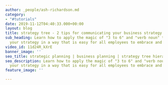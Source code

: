 ```yaml
---
author: _people/ash-richardson.md
category:
- "#tutorials"
date: 2019-11-12T04:40:33.000+00:00
layout: blog
title: strategy tree - 2 tips for communicating your business strategy
sub_heading: Learn how to apply the magic of "3 to 6" and "verb noun" to communicating
  your strategy in a way that is easy for all employees to embrace and collaborate.
video_id: 11d24R_kXrE
banner_image: ''
seo_title: strategic planning | business planning | strategy tree hierarchy
seo_description: Learn how to apply the magic of "3 to 6" and "verb noun" to communicating
  your strategy in a way that is easy for all employees to embrace and collaborate.
feature_image: ''

---
```

